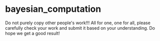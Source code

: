 # bayesian_computation
Do not purely copy other people's work!!! All for one, one for all, please carefully check your work and submit it based on your understanding. Do hope we get a good result!